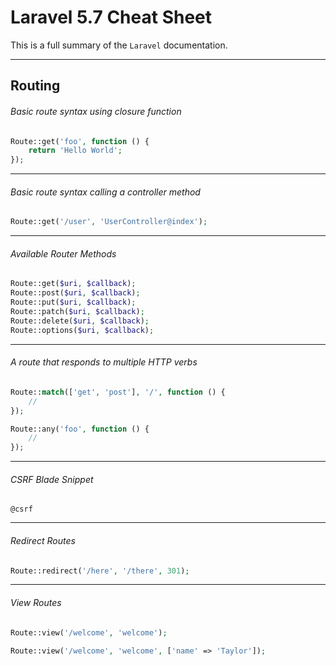 # Laravel 5.7 Cheat Sheet
This is a full summary of  the `Laravel` documentation.

-----
## Routing

###### Basic route syntax using closure function
```php
Route::get('foo', function () {
    return 'Hello World';
});
```
---
###### Basic route syntax calling a controller method
```php
Route::get('/user', 'UserController@index');
```
---
###### Available Router Methods
```php
Route::get($uri, $callback);
Route::post($uri, $callback);
Route::put($uri, $callback);
Route::patch($uri, $callback);
Route::delete($uri, $callback);
Route::options($uri, $callback);
```
---
###### A route that responds to multiple HTTP verbs
```php
Route::match(['get', 'post'], '/', function () {
    //
});

Route::any('foo', function () {
    //
});
```
---
###### CSRF Blade Snippet
```blade
@csrf
```
---
###### Redirect Routes
```php
Route::redirect('/here', '/there', 301);
```

---
###### View Routes
```php
Route::view('/welcome', 'welcome');

Route::view('/welcome', 'welcome', ['name' => 'Taylor']);
```
